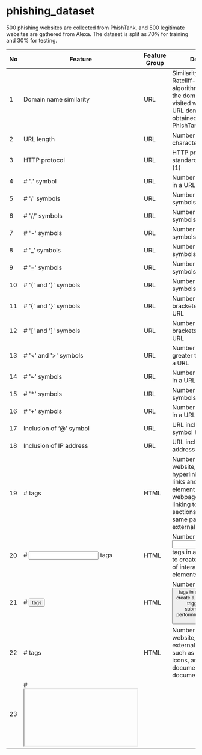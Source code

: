 # phishing_dataset

500 phishing websites are collected from PhishTank, and 500 legitimate websites are gathered from Alexa. The dataset is split as 70% for training and 30% for testing.


|     No    |     Feature                    |     Feature Group    |     Description                                                                                                                                                                                                                              |
|-----------|--------------------------------|----------------------|----------------------------------------------------------------------------------------------------------------------------------------------------------------------------------------------------------------------------------------------|
|     1     |     Domain name similarity     |     URL              |     Similarity (based on Ratcliff-Obershelp's algorithm [43])   between the domain name of the visited website and the URL domain name obtained   from Alexa or PhishTank                                                                    |
|     2     |     URL length                 |     URL              |     Number of all characters in a URL                                                                                                                                                                                                        |
|     3     |     HTTP protocol              |        URL                  |     HTTP protocol type: standard (0) or secure (1)                                                                                                                                                                                           |
|     4     |     # '.' symbol               |         URL                 |     Number of dot symbols in a URL                                                                                                                                                                                                           |
|     5     |     # '/' symbols              |          URL               |     Number of slash symbols in a URL                                                                                                                                                                                                         |
|     6     |     # '//' symbols             |           URL               |     Number of double slash symbols in a URL                                                                                                                                                                                                  |
|     7     |     # '-' symbols              |           URL               |     Number of dash symbols in a URL                                                                                                                                                                                                          |
|     8     |     # '_' symbols              |         URL                 |     Number of underscore symbols in a URL                                                                                                                                                                                                    |
|     9     |     # '=' symbols              |        URL                  |     Number of equal symbols in a URL                                                                                                                                                                                                         |
|     10    |     # '(' and ')' symbols      |         URL                 |     Number of parenthesis symbols in a URL                                                                                                                                                                                                   |
|     11    |     # '{' and '}' symbols      |        URL                  |     Number of curly brackets symbols in a URL                                                                                                                                                                                                |
|     12    |     # '[' and ']' symbols      |       URL                   |     Number of square brackets symbols in a URL                                                                                                                                                                                               |
|     13    |     # '<' and '>' symbols      |         URL                 |     Number of less than and greater than symbols in a   URL                                                                                                                                                                                  |
|     14    |     # '~' symbols              |         URL                |     Number of tilde symbols in a URL                                                                                                                                                                                                         |
|     15    |     # '*' symbols              |        URL                  |     Number of asterisk symbols in a URL                                                                                                                                                                                                      |
|     16    |     # '+' symbols              |        URL                  |     Number of plus symbols in a URL                                                                                                                                                                                                          |
|     17    |     Inclusion of ‘@' symbol    |        URL                  |     URL includes an at symbol (1) or not (0)                                                                                                                                                                                                 |
|     18    |     Inclusion of IP address    |         URL                 |     URL includes an IP address (1) or not (0)                                                                                                                                                                                                |
|     19    |     # <a> tags                 |     HTML             |     Number of <a> tags in a website, used to   create hyperlinks or anchor links and is an   essential element for linking one webpage to another, linking to different   sections within the same page, or linking to external resources    |
|     20    |     # <input> tags             |       HTML                |     Number of <input> tags in a website, used to   create various types of interactive form elements                                                                                                                                         |
|     21    |     # <button> tags            |       HTML                |     Number of <button> tags in a website, used to create a clickable   button for triggering actions, submitting forms, or performing other   interactive functions                                                                          |
|     22    |     # <link> tags              |       HTML                |     Number of <link> tags in a website, used to link   external resources, such as stylesheets, icons, and other documents, to an   HTML document                                                                                            |
|     23    |     # <iFrame> tags            |       HTML                |     Number of <iFrame> tags in a website, used to embed   an external resource, such as another HTML document, a video, or a web page,   within the current document                                                                         |
|     24    |     HTTP response history      |     HTTP             |     HTTP response code returned by a server to indicate   the outcome of a client's request made to the server.                                                                                                                              |
|     25    |     Redirect                   |        HTTP              |     Website redirects to another site (1) or not (0),   detected with HTTP redirection response codes                                                                                                                                        |


Please cite the paper: Kapan, S.; Sora Gunal, E. Improved Phishing Attack Detection with Machine Learning: A Comprehensive Evaluation of Classifiers and Features. Appl. Sci. 2023, 13, 13269. https://doi.org/10.3390/app132413269 
